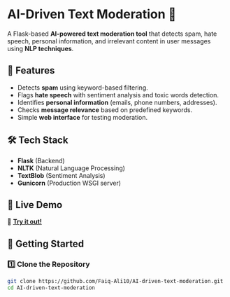 # AI-Driven Text Moderation 🚀

A Flask-based **AI-powered text moderation tool** that detects spam, hate speech, personal information, and irrelevant content in user messages using **NLP techniques**.

## 🌟 Features
- Detects **spam** using keyword-based filtering.
- Flags **hate speech** with sentiment analysis and toxic words detection.
- Identifies **personal information** (emails, phone numbers, addresses).
- Checks **message relevance** based on predefined keywords.
- Simple **web interface** for testing moderation.

## 🛠️ Tech Stack
- **Flask** (Backend)
- **NLTK** (Natural Language Processing)
- **TextBlob** (Sentiment Analysis)
- **Gunicorn** (Production WSGI server)

## 🚀 Live Demo
🔗 **[Try it out!](https://flask-moderation-app.onrender.com/)**  


## 🚀 Getting Started

### 1️⃣ Clone the Repository
```bash
git clone https://github.com/Faiq-Ali10/AI-driven-text-moderation.git
cd AI-driven-text-moderation

